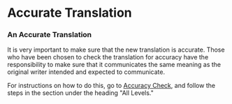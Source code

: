 # Accurate Translation #

### An Accurate Translation

It is very important to make sure that the new translation is accurate. Those who have been chosen to check the translation for accuracy have the responsibility to make sure that it communicates the same meaning as the original writer intended and expected to communicate.

For instructions on how to do this, go to [Accuracy Check](../accuracy-check/01.md), and follow the steps in the section under the heading "All Levels."